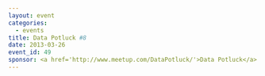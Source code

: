 ```yaml
---
layout: event
categories: 
  - events
title: Data Potluck #8
date: 2013-03-26
event_id: 49
sponsor: <a href='http://www.meetup.com/DataPotluck/'>Data Potluck</a>
---
```



